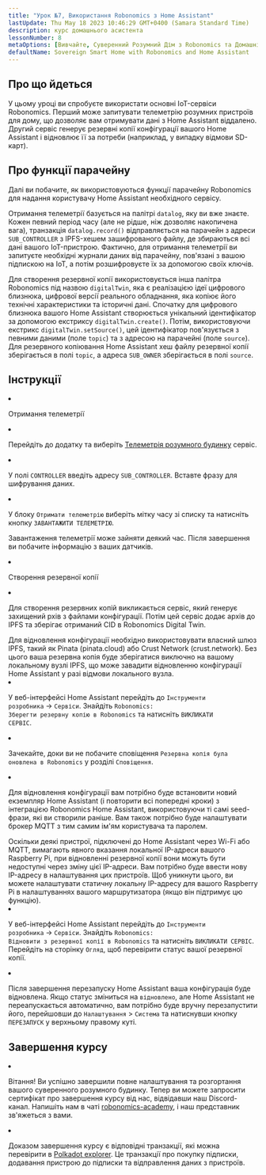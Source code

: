 ```yaml
---
title: "Урок №7, Використання Robonomics з Home Assistant"
lastUpdate: Thu May 18 2023 10:46:29 GMT+0400 (Samara Standard Time)
description: курс домашнього асистента
lessonNumber: 8
metaOptions: [Вивчайте, Суверенний Розумний Дім з Robonomics та Домашнім Асистентом]
defaultName: Sovereign Smart Home with Robonomics and Home Assistant
---
```


## Про що йдеться

У цьому уроці ви спробуєте використати основні IoT-сервіси Robonomics. Перший може запитувати телеметрію розумних пристроїв для дому, що дозволяє вам отримувати дані з Home Assistant віддалено. Другий сервіс генерує резервні копії конфігурації вашого Home Assistant і відновлює її за потреби (наприклад, у випадку відмови SD-карт).


## Про функції парачейну

Далі ви побачите, як використовуються функції парачейну Robonomics для надання користувачу Home Assistant необхідного сервісу. 

Отримання телеметрії базується на палітрі <code>datalog</code>, яку ви вже знаєте. Кожен певний період часу (але не рідше, ніж дозволяє накопичена вага), транзакція <code>datalog.record()</code> відправляється на парачейн з адреси <code>SUB_CONTROLLER</code> з IPFS-хешем зашифрованого файлу, де збираються всі дані вашого IoT-пристрою. Фактично, для отримання телеметрії ви запитуєте необхідні журнали даних від парачейну, пов'язані з вашою підпискою на IoT, а потім розшифровуєте їх за допомогою своїх ключів.

Для створення резервної копії використовується інша палітра Robonomics під назвою <code>digitalTwin</code>, яка є реалізацією ідеї цифрового близнюка, цифрової версії реального обладнання, яка копіює його технічні характеристики та історичні дані. Спочатку для цифрового близнюка вашого Home Assistant створюється унікальний ідентифікатор за допомогою екстриксу <code>digitalTwin.create()</code>. Потім, використовуючи екстрикс <code>digitalTwin.setSource()</code>, цей ідентифікатор пов'язується з певними даними (поле <code>topic</code>) та з адресою на парачейні (поле <code>source</code>). Для резервного копіювання Home Assistant хеш файлу резервної копії зберігається в полі <code>topic</code>, а адреса <code>SUB_OWNER</code> зберігається в полі <code>source</code>.

## Інструкції

<List type="numbers">

<li>

Отримання телеметрії

<List>


<li>

Перейдіть до додатку та виберіть [Телеметрія розумного будинку](https://dapp.robonomics.network/#/smarthome-telemetry) сервіс.

<LessonVideo  :videos="[{src: 'https://crustipfs.info/ipfs/Qmao9RoWcKo2qs4PAGtm5gqHzyAHJcpDqNLgciU35FJeVm', type:'mp4'}]" />

</li>

<li>

У полі <code>CONTROLLER</code> введіть адресу <code>SUB_CONTROLLER</code>. Вставте фразу для шифрування даних.

</li>

<li>

У блоку <code>Отримати телеметрію</code> виберіть мітку часу зі списку та натисніть кнопку <code>ЗАВАНТАЖИТИ ТЕЛЕМЕТРІЮ</code>.


Завантаження телеметрії може зайняти деякий час. Після завершення ви побачите інформацію з ваших датчиків.

</li>
</List>
</li>


<li>

Створення резервної копії

<List>

<li>

Для створення резервних копій викликається сервіс, який генерує захищений рхів з файлами конфігурації. Потім цей сервіс додає архів до IPFS та зберігає отриманий CID в Robonomics Digital Twin.

<robo-academy-note type="warning" title="WARNING">
Для відновлення конфігурації необхідно використовувати власний шлюз IPFS, такий як Pinata (pinata.cloud) або Crust Network (crust.network). Без цього ваша резервна копія буде зберігатися виключно на вашому локальному вузлі IPFS, що може завадити відновленню конфігурації Home Assistant у разі відмови локального вузла. 
</robo-academy-note>

<LessonVideo  :videos="[{src: 'https://crustipfs.info/ipfs/QmVo91dLaAYgFDM1vrL2PYfAffM6SGGC59ZERbfHR44tqW', type:'mp4'}]" />

</li>

<li>

У веб-інтерфейсі Home Assistant перейдіть до <code>Інструменти розробника</code> -> <code>Сервіси</code>. Знайдіть <code>Robonomics: Зберегти резервну копію в Robonomics</code> та натисніть <code>ВИКЛИКАТИ СЕРВІС</code>.

</li>

<li>

Зачекайте, доки ви не побачите сповіщення <code>Резервна копія була оновлена в Robonomics</code> у розділі <code>Сповіщення</code>.

</li>

<li>

Для відновлення конфігурації вам потрібно буде встановити новий екземпляр Home Assistant (і повторити всі попередні кроки) з інтеграцією Robonomics Home Assistant, використовуючи ті самі seed-фрази, які ви створили раніше. Вам також потрібно буде налаштувати брокер MQTT з тим самим ім'ям користувача та паролем.

<robo-academy-note type="warning" title="WARNING">
Оскільки деякі пристрої, підключені до Home Assistant через Wi-Fi або MQTT, вимагають явного вказання локальної IP-адреси вашого Raspberry Pi, при відновленні резервної копії вони можуть бути недоступні через зміну цієї IP-адреси. Вам потрібно буде ввести нову IP-адресу в налаштування цих пристроїв. Щоб уникнути цього, ви можете налаштувати статичну локальну IP-адресу для вашого Raspberry Pi в налаштуваннях вашого маршрутизатора (якщо він підтримує цю функцію).
</robo-academy-note>

<LessonVideo  :videos="[{src: 'https://crustipfs.info/ipfs/QmWmnmkXUcPXsAnQzwN3UEuki2GMYnQDx3vhgjEypCU8aR', type:'mp4'}]" />


</li>

<li>

У веб-інтерфейсі Home Assistant перейдіть до <code>Інструменти розробника</code> -> <code>Сервіси</code>. Знайдіть <code>Robonomics: Відновити з резервної копії в Robonomics</code> та натисніть <code>ВИКЛИКАТИ СЕРВІС</code>. Перейдіть на сторінку <code>Огляд</code>, щоб перевірити статус вашої резервної копії.

</li>

<li>

Після завершення перезапуску Home Assistant ваша конфігурація буде відновлена. Якщо статус зміниться на <code>відновлено</code>, але Home Assistant не переапускається автоматично, вам потрібно буде вручну перезапустити його, перейшовши до <code>Налаштування</code> > <code>Система</code> та натиснувши кнопку <code>ПЕРЕЗАПУСК</code> у верхньому правому куті.

</li>

</List>
</li>

</List>

## Завершення курсу

<List>

<li class="flex"> 

Вітання! Ви успішно завершили повне налаштування та розгортання вашого суверенного розумного будинку. Тепер ви можете запросити сертифікат про завершення курсу від нас, відвідавши наш Discord-канал. Напишіть нам в чаті [robonomics-academy](https://discord.com/channels/803947358492557312/803947358492557315), і наш представник зв'яжеться з вами.
</li>

<li class="flex">

Доказом завершення курсу є відповідні транзакції, які можна перевірити в [Polkadot explorer](https://robonomics.subscan.io/). Це транзакції про покупку підписки, додавання пристрою до підписки та відправлення даних з пристроїв.

</li>

</List>